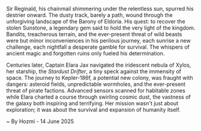 
Sir Reginald, his chainmail shimmering under the relentless sun, spurred his destrier onward.  The dusty track, barely a path, wound through the unforgiving landscape of the Barony of Eldoria.  His quest: to recover the stolen Sunstone, a legendary gem said to hold the very light of the kingdom.  Bandits, treacherous terrain, and the ever-present threat of wild beasts were but minor inconveniences in his perilous journey, each sunrise a new challenge, each nightfall a desperate gamble for survival.  The whispers of ancient magic and forgotten ruins only fueled his determination.

Centuries later, Captain Elara Jax navigated the iridescent nebula of Xylos, her starship, the *Stardust Drifter*, a tiny speck against the immensity of space.  The journey to Kepler-186f, a potential new colony, was fraught with dangers: asteroid fields, unpredictable wormholes, and the ever-present threat of pirate factions.  Advanced sensors scanned for habitable zones while Elara charted a course through swirling cosmic dust, the vastness of the galaxy both inspiring and terrifying.  Her mission wasn't just about exploration; it was about the survival and expansion of humanity itself.

~ By Hozmi - 14 June 2025
